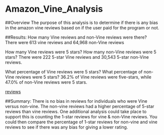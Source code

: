 # Amazon_Vine_Analysis
##Overview
The purpose of this analysis is to determine if there is any bias in the amazon vine reviews based on if the user paid for the program or not.

##Results:
How many Vine reviews and non-Vine reviews were there?
There were 613 vine reviews and 64,968 non-Vine reviews

How many Vine reviews were 5 stars? How many non-Vine reviews were 5 stars?
There were 222 5-star Vine reviews and 30,543 5-star non-Vine reviews.

What percentage of Vine reviews were 5 stars? What percentage of non-Vine reviews were 5 stars?
36.2% of Vine reviews were five-stars, while 47.0% of non-Vine reviews were 5 stars.


[reviews](reviews.PNG)

##Summary:
There is no bias in reviews for individuals who were Vine versus non-vine. The non-vine reviews had a higher percentage of 5-star reviews than vine reviews. One additional analysis could take place to support this is counting the 1-star reviews for vine & non-Vine reviews. You could then compare the percentage of 1-star reviews for non-vine and vine reviews to see if there was any bias for giving a lower rating. 
